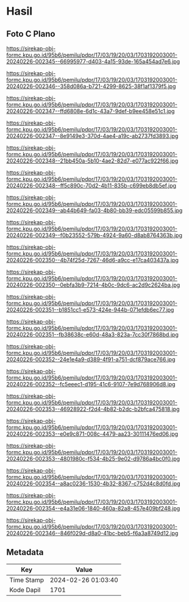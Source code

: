 # Hasil

## Foto C Plano

https://sirekap-obj-formc.kpu.go.id/95b6/pemilu/pdpr/17/03/19/20/03/1703192003001-20240226-002345--66995977-d403-4a15-93de-165a454ad7e6.jpg

https://sirekap-obj-formc.kpu.go.id/95b6/pemilu/pdpr/17/03/19/20/03/1703192003001-20240226-002346--358d086a-b721-4299-8625-38f1af1379f5.jpg

https://sirekap-obj-formc.kpu.go.id/95b6/pemilu/pdpr/17/03/19/20/03/1703192003001-20240226-002347--ffd6808e-6d1c-43a7-9def-b9ee458e51c1.jpg

https://sirekap-obj-formc.kpu.go.id/95b6/pemilu/pdpr/17/03/19/20/03/1703192003001-20240226-002347--8e9149e3-370d-4ae4-a19c-ab2737fd3893.jpg

https://sirekap-obj-formc.kpu.go.id/95b6/pemilu/pdpr/17/03/19/20/03/1703192003001-20240226-002348--21bb450a-5b10-4ae2-82d7-e077ac922f66.jpg

https://sirekap-obj-formc.kpu.go.id/95b6/pemilu/pdpr/17/03/19/20/03/1703192003001-20240226-002348--ff5c890c-70d2-4b11-835b-c699eb8db5ef.jpg

https://sirekap-obj-formc.kpu.go.id/95b6/pemilu/pdpr/17/03/19/20/03/1703192003001-20240226-002349--ab44b649-fa03-4b80-bb39-edc05599b855.jpg

https://sirekap-obj-formc.kpu.go.id/95b6/pemilu/pdpr/17/03/19/20/03/1703192003001-20240226-002349--f0b23552-579b-4924-9a60-d8ab8764363b.jpg

https://sirekap-obj-formc.kpu.go.id/95b6/pemilu/pdpr/17/03/19/20/03/1703192003001-20240226-002350--4b74f25d-7267-46d6-a9cc-e17ca403437a.jpg

https://sirekap-obj-formc.kpu.go.id/95b6/pemilu/pdpr/17/03/19/20/03/1703192003001-20240226-002350--0ebfa3b9-7214-4b0c-9dc6-ac2d9c2624ba.jpg

https://sirekap-obj-formc.kpu.go.id/95b6/pemilu/pdpr/17/03/19/20/03/1703192003001-20240226-002351--b1851cc1-e573-424e-944b-071efdb6ec77.jpg

https://sirekap-obj-formc.kpu.go.id/95b6/pemilu/pdpr/17/03/19/20/03/1703192003001-20240226-002351--fb38638c-e60d-48a3-823a-7cc30f7868bd.jpg

https://sirekap-obj-formc.kpu.go.id/95b6/pemilu/pdpr/17/03/19/20/03/1703192003001-20240226-002352--24e1e4a9-d389-4f91-a751-dcf879ace766.jpg

https://sirekap-obj-formc.kpu.go.id/95b6/pemilu/pdpr/17/03/19/20/03/1703192003001-20240226-002352--fc5eeec1-d195-41c6-9107-7e9d768906d8.jpg

https://sirekap-obj-formc.kpu.go.id/95b6/pemilu/pdpr/17/03/19/20/03/1703192003001-20240226-002353--46928922-f2d4-4b82-b2dc-b2bfca475818.jpg

https://sirekap-obj-formc.kpu.go.id/95b6/pemilu/pdpr/17/03/19/20/03/1703192003001-20240226-002353--e0e9c871-008c-4479-aa23-30111476ed06.jpg

https://sirekap-obj-formc.kpu.go.id/95b6/pemilu/pdpr/17/03/19/20/03/1703192003001-20240226-002353--4801980c-f534-4b25-9e02-d9786a4bc0f0.jpg

https://sirekap-obj-formc.kpu.go.id/95b6/pemilu/pdpr/17/03/19/20/03/1703192003001-20240226-002354--a8ac0236-1530-4b32-8367-c752d4c8d0fd.jpg

https://sirekap-obj-formc.kpu.go.id/95b6/pemilu/pdpr/17/03/19/20/03/1703192003001-20240226-002354--e4a31e06-1840-460a-82a8-457e409bf248.jpg

https://sirekap-obj-formc.kpu.go.id/95b6/pemilu/pdpr/17/03/19/20/03/1703192003001-20240226-002346--846f029d-d8a0-41bc-beb5-f6a3a8749d12.jpg


## Metadata

| Key        | Value               |
| ---------- | ------------------- |
| Time Stamp | 2024-02-26 01:03:40 |
| Kode Dapil | 1701                |




